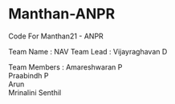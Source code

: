 # Manthan-ANPR
Code For Manthan21 - ANPR

Team Name : NAV
Team Lead : Vijayraghavan D 

Team Members : 
Amareshwaran P <br>
               Praabindh P <br>
               Arun <br>
               Mrinalini Senthil
